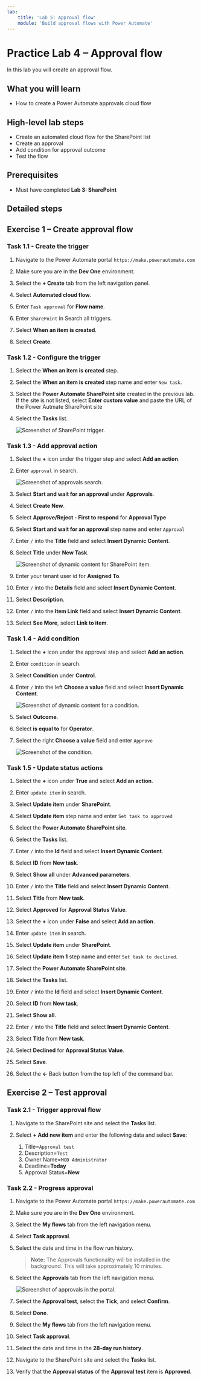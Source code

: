 ```yaml
---
lab:
    title: 'Lab 5: Approval flow'
    module: 'Build approval flows with Power Automate'
---
```


# Practice Lab 4 – Approval flow

In this lab you will create an approval flow.

## What you will learn

- How to create a Power Automate approvals cloud flow

## High-level lab steps

- Create an automated cloud flow for the SharePoint list
- Create an approval
- Add condition for approval outcome
- Test the flow
  
## Prerequisites

- Must have completed **Lab 3: SharePoint**

## Detailed steps

## Exercise 1 – Create approval flow

### Task 1.1 - Create the trigger

1. Navigate to the Power Automate portal `https://make.powerautomate.com`

1. Make sure you are in the **Dev One** environment.

1. Select the **+ Create** tab from the left navigation panel.

1. Select **Automated cloud flow**.

1. Enter `Task approval` for **Flow name**.

1. Enter `SharePoint` in Search all triggers.

1. Select **When an item is created**.

1. Select **Create**.


### Task 1.2 - Configure the trigger

1. Select the **When an item is created** step.

1. Select the **When an item is created** step name and enter `New task`.

1. Select the **Power Automate SharePoint site** created in the previous lab. If the site is not listed, select **Enter custom value** and paste the URL of the Power Autmate SharePoint site

1. Select the **Tasks** list.

    ![Screenshot of SharePoint trigger.](media/sharepoint-trigger.png)


### Task 1.3 - Add approval action

1. Select the **+** icon under the trigger step and select **Add an action**.

1. Enter `approval` in search.

    ![Screenshot of approvals search.](media/search-approval.png)

1. Select **Start and wait for an approval** under **Approvals**.

1. Select **Create New**.

1. Select **Approve/Reject - First to respond** for **Approval Type**

1. Select **Start and wait for an approval** step name and enter `Approval`

1. Enter `/` into the **Title** field and select **Insert Dynamic Content**.

1. Select **Title** under **New Task**.

    ![Screenshot of dynamic content for SharePoint item.](media/sharepoint-dynamic-content.png)

1. Enter your tenant user id for **Assigned To**.

1. Enter `/` into the **Details** field and select **Insert Dynamic Content**.

1. Select **Description**.

1. Enter `/` into the **Item Link** field and select **Insert Dynamic Content**. 

1. Select **See More**, select **Link to item**.


### Task 1.4 - Add condition

1. Select the **+** icon under the approval step and select **Add an action**.

1. Enter `condition` in search.

1. Select **Condition** under **Control**.

1. Enter `/` into the left **Choose a value** field and select **Insert Dynamic Content**.

    ![Screenshot of dynamic content for a condition.](media/add-condition.png)

1. Select **Outcome**.

1. Select **is equal to** for **Operator**.

1. Select the right **Choose a value** field and enter `Approve`

    ![Screenshot of the condition.](media/condition.png)


### Task 1.5 - Update status actions

1. Select the **+** icon under **True** and select **Add an action**.

1. Enter `update item` in search.

1. Select **Update item** under **SharePoint**.

1. Select **Update item** step name and enter `Set task to approved`

1. Select the **Power Automate SharePoint site**.

1. Select the **Tasks** list.

1. Enter `/` into the **Id** field and select **Insert Dynamic Content**.

1. Select **ID** from **New task**.

1. Select **Show all** under **Advanced parameters**.

1. Enter `/` into the **Title** field and select **Insert Dynamic Content**.

1. Select **Title** from **New task**.

1. Select **Approved** for **Approval Status Value**.

1. Select the **+** icon under **False** and select **Add an action**.

1. Enter `update item` in search.

1. Select **Update item** under **SharePoint**.

1. Select **Update item 1** step name and enter `Set task to declined`.

1. Select the **Power Automate SharePoint site**.

1. Select the **Tasks** list.

1. Enter `/` into the **Id** field and select **Insert Dynamic Content**.

1. Select **ID** from **New task**.

1. Select **Show all**.

1. Enter `/` into the **Title** field and select **Insert Dynamic Content**.

1. Select **Title** from **New task**.

1. Select **Declined** for **Approval Status Value**.

1. Select **Save**.

1. Select the **<-** Back button from the top left of the command bar.


## Exercise 2 – Test approval

### Task 2.1 - Trigger approval flow

1. Navigate to the SharePoint site and select the **Tasks** list.

1. Select **+ Add new item** and enter the following data and select **Save**:

   1. Title=`Approval test`
   1. Description=`Test`
   1. Owner Name=`MOD Administrator`
   1. Deadline=**Today**
   1. Approval Status=**New**


### Task 2.2 - Progress approval

1. Navigate to the Power Automate portal `https://make.powerautomate.com`

1. Make sure you are in the **Dev One** environment.

1. Select the **My flows** tab from the left navigation menu.

1. Select **Task approval**.

1. Select the date and time in the flow run history.

    > **Note:** The Approvals functionality will be installed in the background. This will take approximately 10 minutes.

1. Select the **Approvals** tab from the left navigation menu.

    ![Screenshot of approvals in the portal.](media/approvals.png)

1. Select the **Approval test**, select the **Tick**, and select **Confirm**.

1. Select **Done**.

1. Select the **My flows** tab from the left navigation menu.

1. Select **Task approval**.

1. Select the date and time in the **28-day run history**.

1. Navigate to the SharePoint site and select the **Tasks** list.

1. Verify that the **Approval status** of the **Approval test** item is **Approved**.

